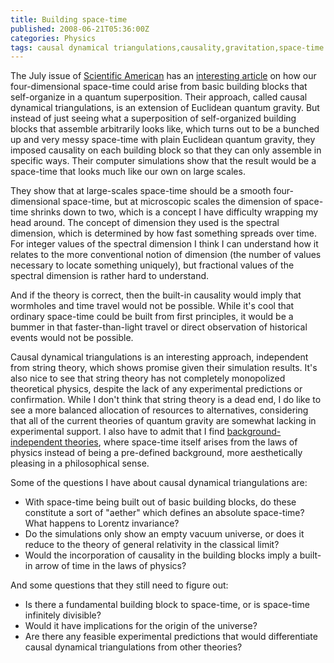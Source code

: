 ```yaml
---
title: Building space-time
published: 2008-06-21T05:36:00Z
categories: Physics
tags: causal dynamical triangulations,causality,gravitation,space-time
---
```


<p>
The July issue of <a href="http://www.sciam.com/">Scientific American</a> has an <a href="http://www.sciam.com/article.cfm?id=the-self-organizing-quantum-universe">interesting article</a> on how our four-dimensional space-time could arise from basic building blocks that self-organize in a quantum superposition.  Their approach, called causal dynamical triangulations, is an extension of Euclidean quantum gravity.  But instead of just seeing what a superposition of self-organized building blocks that assemble arbitrarily looks like, which turns out to be a bunched up and very messy space-time with plain Euclidean quantum gravity, they imposed causality on each building block so that they can only assemble in specific ways.  Their computer simulations show that the result would be a space-time that looks much like our own on large scales.
</p>

<!--more-->

<p>
They show that at large-scales space-time should be a smooth four-dimensional space-time, but at microscopic scales the dimension of space-time shrinks down to two, which is a concept I have difficulty wrapping my head around.  The concept of dimension they used is the spectral dimension, which is determined by how fast something spreads over time.  For integer values of the spectral dimension I think I can understand how it relates to the more conventional notion of dimension (the number of values necessary to locate something uniquely), but fractional values of the spectral dimension is rather hard to understand.
</p>

<p>
And if the theory is correct, then the built-in causality would imply that wormholes and time travel would not be possible.  While it's cool that ordinary space-time could be built from first principles, it would be a bummer in that faster-than-light travel or direct observation of historical events would not be possible.
</p>

<p>
Causal dynamical triangulations is an interesting approach, independent from string theory, which shows promise given their simulation results.  It's also nice to see that string theory has not completely monopolized theoretical physics, despite the lack of any experimental predictions or confirmation.  While I don't think that string theory is a dead end, I do like to see a more balanced allocation of resources to alternatives, considering that all of the current theories of quantum gravity are somewhat lacking in experimental support.  I also have to admit that I find <a href="http://en.wikipedia.org/wiki/Background_independence">background-independent theories</a>, where space-time itself arises from the laws of physics instead of being a pre-defined background, more aesthetically pleasing in a philosophical sense.
</p>

<p>
 Some of the questions I have about causal dynamical triangulations are:
</p>

<ul>
<li>
With space-time being built out of basic building blocks, do these constitute a sort of "aether" which defines an absolute space-time?  What happens to Lorentz invariance?
</li>

<li>
Do the simulations only show an empty vacuum universe, or does it reduce to the theory of general relativity in the classical limit?
</li>

<li>
Would the incorporation of causality in the building blocks imply a built-in arrow of time in the laws of physics?
</li>
</ul>

<p>
And some questions that they still need to figure out:
</p>

<ul>
<li>
Is there a fundamental building block to space-time, or is space-time infinitely divisible?
</li>

<li>
Would it have implications for the origin of the universe?
</li>

<li>
Are there any feasible experimental predictions that would differentiate causal dynamical triangulations from other theories?
</li>
</ul>

